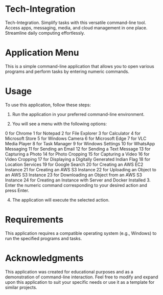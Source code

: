 # Tech-Integration
Tech-Integration. Simplify tasks with this versatile command-line tool. Access apps, messaging, media, and cloud management in one place. Streamline daily computing effortlessly.
# Application Menu
This is a simple command-line application that allows you to open various programs and perform tasks by entering numeric commands.
# Usage
To use this application, follow these steps:

1. Run the application in your preferred command-line environment.

2. You will see a menu with the following options:

0 for Chrome
1 for Notepad
2 for File Explorer
3 for Calculator
4 for Microsoft Store
5 for Windows Camera
6 for Microsoft Edge
7 for VLC Media Player
8 for Task Manager
9 for Windows Settings
10 for WhatsApp Messaging
11 for Sending an Email
12 for Sending a Text Message
13 for Capturing a Photo
14 for Photo Cropping
15 for Capturing a Video
16 for Video Cropping
17 for Displaying a Digitally Generated Indian Flag
18 for Location Services
19 for Google Search
20 for Creating an AWS EC2 Instance
21 for Creating an AWS S3 Instance
22 for Uploading an Object to an AWS S3 Instance
23 for Downloading an Object from an AWS S3 Instance
24 for Creating an Instance with Server and Docker Installed
3. Enter the numeric command corresponding to your desired action and press Enter.

4. The application will execute the selected action.
# Requirements
This application requires a compatible operating system (e.g., Windows) to run the specified programs and tasks.
# Acknowledgments
This application was created for educational purposes and as a demonstration of command-line interaction.
Feel free to modify and expand upon this application to suit your specific needs or use it as a template for similar projects.
